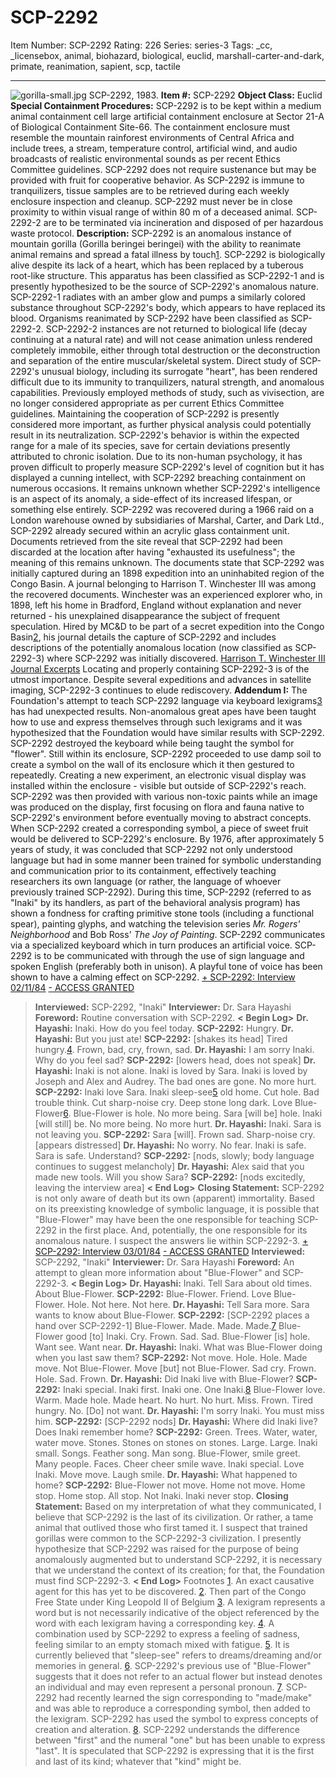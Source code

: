 # SCP-2292
Item Number: SCP-2292
Rating: 226
Series: series-3
Tags: _cc, _licensebox, animal, biohazard, biological, euclid, marshall-carter-and-dark, primate, reanimation, sapient, scp, tactile

---

![gorilla-small.jpg](https://scp-wiki.wdfiles.com/local--files/scp-2292/gorilla-small.jpg)
SCP-2292, 1983.
**Item #:** SCP-2292
**Object Class:** Euclid
**Special Containment Procedures:** SCP-2292 is to be kept within a medium animal containment cell large artificial containment enclosure at Sector 21-A of Biological Containment Site-66. The containment enclosure must resemble the mountain rainforest environments of Central Africa and include trees, a stream, temperature control, artificial wind, and audio broadcasts of realistic environmental sounds as per recent Ethics Committee guidelines. SCP-2292 does not require sustenance but may be provided with fruit for cooperative behavior.
As SCP-2292 is immune to tranquilizers, tissue samples are to be retrieved during each weekly enclosure inspection and cleanup. SCP-2292 must never be in close proximity to within visual range of within 80 m of a deceased animal. SCP-2292-2 are to be terminated via incineration and disposed of per hazardous waste protocol.
**Description:** SCP-2292 is an anomalous instance of mountain gorilla (Gorilla beringei beringei) with the ability to reanimate animal remains and spread a fatal illness by touch[1](javascript:;). SCP-2292 is biologically alive despite its lack of a heart, which has been replaced by a tuberous root-like structure. This apparatus has been classified as SCP-2292-1 and is presently hypothesized to be the source of SCP-2292's anomalous nature. SCP-2292-1 radiates with an amber glow and pumps a similarly colored substance throughout SCP-2292's body, which appears to have replaced its blood.
Organisms reanimated by SCP-2292 have been classified as SCP-2292-2. SCP-2292-2 instances are not returned to biological life (decay continuing at a natural rate) and will not cease animation unless rendered completely immobile, either through total destruction or the deconstruction and separation of the entire muscular/skeletal system.
Direct study of SCP-2292's unusual biology, including its surrogate "heart", has been rendered difficult due to its immunity to tranquilizers, natural strength, and anomalous capabilities. Previously employed methods of study, such as vivisection, are no longer considered appropriate as per current Ethics Committee guidelines. Maintaining the cooperation of SCP-2292 is presently considered more important, as further physical analysis could potentially result in its neutralization.
SCP-2292's behavior is within the expected range for a male of its species, save for certain deviations presently attributed to chronic isolation. Due to its non-human psychology, it has proven difficult to properly measure SCP-2292's level of cognition but it has displayed a cunning intellect, with SCP-2292 breaching containment on numerous occasions. It remains unknown whether SCP-2292's intelligence is an aspect of its anomaly, a side-effect of its increased lifespan, or something else entirely.
SCP-2292 was recovered during a 1966 raid on a London warehouse owned by subsidiaries of Marshal, Carter, and Dark Ltd., SCP-2292 already secured within an acrylic glass containment unit. Documents retrieved from the site reveal that SCP-2292 had been discarded at the location after having "exhausted its usefulness"; the meaning of this remains unknown. The documents state that SCP-2292 was initially captured during an 1898 expedition into an uninhabited region of the Congo Basin.
A journal belonging to Harrison T. Winchester III was among the recovered documents. Winchester was an experienced explorer who, in 1898, left his home in Bradford, England without explanation and never returned - his unexplained disappearance the subject of frequent speculation. Hired by MC&D to be part of a secret expedition into the Congo Basin[2](javascript:;), his journal details the capture of SCP-2292 and includes descriptions of the potentially anomalous location (now classified as SCP-2292-3) where SCP-2292 was initially discovered.
[Harrison T. Winchester III Journal Excerpts](http://www.scp-wiki.net/harrison-t-winchester-iii-journal-excerpts)
Locating and properly containing SCP-2292-3 is of the utmost importance. Despite several expeditions and advances in satellite imaging, SCP-2292-3 continues to elude rediscovery.
**Addendum I:** The Foundation's attempt to teach SCP-2292 language via keyboard lexigrams[3](javascript:;) has had unexpected results. Non-anomalous great apes have been taught how to use and express themselves through such lexigrams and it was hypothesized that the Foundation would have similar results with SCP-2292.
SCP-2292 destroyed the keyboard while being taught the symbol for "flower". Still within its enclosure, SCP-2292 proceeded to use damp soil to create a symbol on the wall of its enclosure which it then gestured to repeatedly. Creating a new experiment, an electronic visual display was installed within the enclosure - visible but outside of SCP-2292's reach. SCP-2292 was then provided with various non-toxic paints while an image was produced on the display, first focusing on flora and fauna native to SCP-2292's environment before eventually moving to abstract concepts.
When SCP-2292 created a corresponding symbol, a piece of sweet fruit would be delivered to SCP-2292's enclosure. By 1976, after approximately 5 years of study, it was concluded that SCP-2292 not only understood language but had in some manner been trained for symbolic understanding and communication prior to its containment, effectively teaching researchers its own language (or rather, the language of whoever previously trained SCP-2292).
During this time, SCP-2292 (referred to as "Inaki" by its handlers, as part of the behavioral analysis program) has shown a fondness for crafting primitive stone tools (including a functional spear), painting glyphs, and watching the television series _Mr. Rogers' Neighborhood_ and Bob Ross' _The Joy of Painting_.
SCP-2292 communicates via a specialized keyboard which in turn produces an artificial voice. SCP-2292 is to be communicated with through the use of sign language and spoken English (preferably both in unison). A playful tone of voice has been shown to have a calming effect on SCP-2292.
[\+ SCP-2292: Interview 02/11/84](javascript:;)
[\- ACCESS GRANTED](javascript:;)
> **Interviewed:** SCP-2292, "Inaki"
> **Interviewer:** Dr. Sara Hayashi
> **Foreword:** Routine conversation with SCP-2292.
> **< Begin Log>**
> **Dr. Hayashi:** Inaki. How do you feel today.
> **SCP-2292:** Hungry.
> **Dr. Hayashi:** But you just ate!
> **SCP-2292:** [shakes its head] Tired hungry.[4](javascript:;). Frown, bad, cry, frown, sad.
> **Dr. Hayashi:** I am sorry Inaki. Why do you feel sad?
> **SCP-2292:** [lowers head, does not speak]
> **Dr. Hayashi:** Inaki is not alone. Inaki is loved by Sara. Inaki is loved by Joseph and Alex and Audrey. The bad ones are gone. No more hurt.
> **SCP-2292:** Inaki love Sara. Inaki sleep-see[5](javascript:;) old home. Cut hole. Bad trouble think. Cut sharp-noise cry. Deep stone long dark. Love Blue-Flower[6](javascript:;). Blue-Flower is hole. No more being. Sara [will be] hole. Inaki [will still] be. No more being. No more hurt.
> **Dr. Hayashi:** Inaki. Sara is not leaving you.
> **SCP-2292:** Sara [will]. Frown sad. Sharp-noise cry. [appears distressed]
> **Dr. Hayashi:** No worry. No fear. Inaki is safe. Sara is safe. Understand?
> **SCP-2292:** [nods, slowly; body language continues to suggest melancholy]
> **Dr. Hayashi:** Alex said that you made new tools. Will you show Sara?
> **SCP-2292:** [nods excitedly, leaving the interview area]
> **< End Log>**
> **Closing Statement:** SCP-2292 is not only aware of death but its own (apparent) immortality. Based on its preexisting knowledge of symbolic language, it is possible that "Blue-Flower" may have been the one responsible for teaching SCP-2292 in the first place. And, potentially, the one responsible for its anomalous nature. I suspect the answers lie within SCP-2292-3.
[\+ SCP-2292: Interview 03/01/84](javascript:;)
[\- ACCESS GRANTED](javascript:;)
> **Interviewed:** SCP-2292, "Inaki"
> **Interviewer:** Dr. Sara Hayashi
> **Foreword:** An attempt to glean more information about "Blue-Flower" and SCP-2292-3.
> **< Begin Log>**
> **Dr. Hayashi:** Inaki. Tell Sara about old times. About Blue-Flower.
> **SCP-2292:** Blue-Flower. Friend. Love Blue-Flower. Hole. Not here. Not here.
> **Dr. Hayashi:** Tell Sara more. Sara wants to know about Blue-Flower.
> **SCP-2292:** [SCP-2292 places a hand over SCP-2292-1] Blue-Flower. Made. Made. Made.[7](javascript:;) Blue-Flower good [to] Inaki. Cry. Frown. Sad. Sad. Blue-Flower [is] hole. Want see. Want near.
> **Dr. Hayashi:** Inaki. What was Blue-Flower doing when you last saw them?
> **SCP-2292:** Not move. Hole. Hole. Made move. Not Blue-Flower. Move [but] not Blue-Flower. Sad cry. Frown. Hole. Sad. Frown.
> **Dr. Hayashi:** Did Inaki live with Blue-Flower?
> **SCP-2292:** Inaki special. Inaki first. Inaki one. One Inaki.[8](javascript:;) Blue-Flower love. Warm. Made hole. Made heart. No hurt. No hurt. Miss. Frown. Tired hungry. No. [Do] not want.
> **Dr. Hayashi:** I'm sorry Inaki. You must miss him.
> **SCP-2292:** [SCP-2292 nods]
> **Dr. Hayashi:** Where did Inaki live? Does Inaki remember home?
> **SCP-2292:** Green. Trees. Water, water, water move. Stones. Stones on stones on stones. Large. Large. Inaki small. Songs. Feather song. Man song. Blue-Flower, smile greet. Many people. Faces. Cheer cheer smile wave. Inaki special. Love Inaki. Move move. Laugh smile.
> **Dr. Hayashi:** What happened to home?
> **SCP-2292:** Blue-Flower not move. Home not move. Home stop. Home stop. All stop. Not Inaki. Inaki never stop.
> **Closing Statement:** Based on my interpretation of what they communicated, I believe that SCP-2292 is the last of its civilization. Or rather, a tame animal that outlived those who first tamed it. I suspect that trained gorillas were common to the SCP-2292-3 civilization. I presently hypothesize that SCP-2292 was raised for the purpose of being anomalously augmented but to understand SCP-2292, it is necessary that we understand the context of its creation; for that, the Foundation must find SCP-2292-3.
> **< End Log>**
Footnotes
[1](javascript:;). An exact causative agent for this has yet to be discovered.
[2](javascript:;). Then part of the Congo Free State under King Leopold II of Belgium
[3](javascript:;). A lexigram represents a word but is not necessarily indicative of the object referenced by the word with each lexigram having a corresponding key.
[4](javascript:;). A combination used by SCP-2292 to express a feeling of sadness, feeling similar to an empty stomach mixed with fatigue.
[5](javascript:;). It is currently believed that "sleep-see" refers to dreams/dreaming and/or memories in general.
[6](javascript:;). SCP-2292's previous use of "Blue-Flower" suggests that it does not refer to an actual flower but instead denotes an individual and may even represent a personal pronoun.
[7](javascript:;). SCP-2292 had recently learned the sign corresponding to "made/make" and was able to reproduce a corresponding symbol, then added to the lexigram. SCP-2292 has used the symbol to express concepts of creation and alteration.
[8](javascript:;). SCP-2292 understands the difference between "first" and the numeral "one" but has been unable to express "last". It is speculated that SCP-2292 is expressing that it is the first and last of its kind; whatever that "kind" might be.